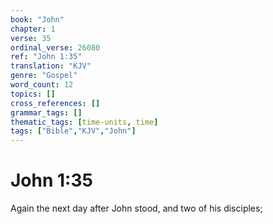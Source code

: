 ```yaml
---
book: "John"
chapter: 1
verse: 35
ordinal_verse: 26080
ref: "John 1:35"
translation: "KJV"
genre: "Gospel"
word_count: 12
topics: []
cross_references: []
grammar_tags: []
thematic_tags: [time-units, time]
tags: ["Bible","KJV","John"]
---
```


# John 1:35

Again the next day after John stood, and two of his disciples;
